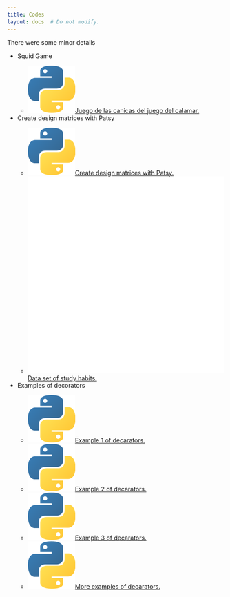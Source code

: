 ```yaml
---
title: Codes
layout: docs  # Do not modify.
---
```


There were some minor details

<nav class="section-nav">
  <ul>
    <li>Squid Game</li>
    <ul>
      <li><span class="inline-svg"> <img src="Python-logo.svg"/><a href="https://irvinggomez.com/codes/canicas_juego.py">Juego de las canicas del juego del calamar.</a></li>
    </ul>
    <li>Create design matrices with Patsy</li>
    <ul>
      <li><span class="inline-svg"> <img src="Python-logo.svg"/><a href="CreateDesignMatricesWithPatsy.py">Create design matrices with Patsy.</a></li>
      <li><span class="inline-svg"> <img src="database.svg"/><a href="https://irvinggomez.com/codes/CreateDesignMatricesWithPatsy/student-mat.csv">Data set of study habits.</a></li>
    </ul>
    <li>Examples of decorators</li>
    <ul>
      <li><span class="inline-svg"> <img src="Python-logo.svg"/><a href="/Decorators/decorator_example.ipynb">Example 1 of decarators.</a></li>
      <li><span class="inline-svg"> <img src="Python-logo.svg"/><a href="/Decorators/decorator_example_2.ipynb">Example 2 of decarators.</a></li>
      <li><span class="inline-svg"> <img src="Python-logo.svg"/><a href="/Decorators/decorator_example_3.ipynb">Example 3 of decarators.</a></li>
      <li><span class="inline-svg"> <img src="Python-logo.svg"/><a href="/Decorators/ExamplesDecorators.ipynb">More examples of decarators.</a></li>
    </ul>
  </ul>
</nav>
